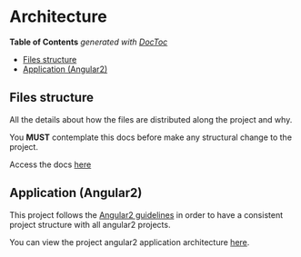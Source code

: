 # Architecture
<!-- START doctoc generated TOC please keep comment here to allow auto update -->
<!-- DON'T EDIT THIS SECTION, INSTEAD RE-RUN doctoc TO UPDATE -->
**Table of Contents**  *generated with [DocToc](https://github.com/thlorenz/doctoc)*

- [Files structure](#files-structure)
- [Application (Angular2)](#application-angular2)

<!-- END doctoc generated TOC please keep comment here to allow auto update -->

## Files structure
All the details about how the files are distributed along the project and why.

You **MUST** contemplate this docs before make any structural change to the project.

Access the docs [here](docs/architecture/files-structure.md)

## Application (Angular2)
This project follows the [Angular2 guidelines](https://angular.io/docs/ts/latest/guide/style-guide.html)
in order to have a consistent project structure with all angular2 projects.

You can view the project angular2 application architecture [here](docs/architecture/application.md).

